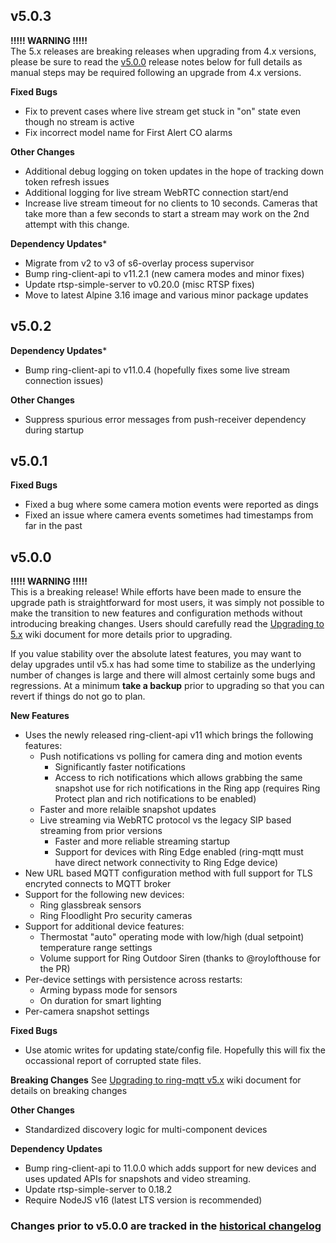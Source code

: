 ## v5.0.3
**!!!!! WARNING !!!!!**\
The 5.x releases are breaking releases when upgrading from 4.x versions, please be sure to read the [v5.0.0](#v500) release notes below for full details as manual steps may be required following an upgrade from 4.x versions.

**Fixed Bugs**
- Fix to prevent cases where live stream get stuck in "on" state even though no stream is active
- Fix incorrect model name for First Alert CO alarms

**Other Changes**
- Additional debug logging on token updates in the hope of tracking down token refresh issues
- Additional logging for live stream WebRTC connection start/end
- Increase live stream timeout for no clients to 10 seconds.  Cameras that take more than a few seconds to start a stream may work on the 2nd attempt with this change.

**Dependency Updates***
- Migrate from v2 to v3 of s6-overlay process supervisor
- Bump ring-client-api to v11.2.1 (new camera modes and minor fixes)
- Update rtsp-simple-server to v0.20.0 (misc RTSP fixes)
- Move to latest Alpine 3.16 image and various minor package updates

## v5.0.2
**Dependency Updates***
- Bump ring-client-api to v11.0.4 (hopefully fixes some live stream connection issues)

**Other Changes**
- Suppress spurious error messages from push-receiver dependency during startup

## v5.0.1
**Fixed Bugs**
- Fixed a bug where some camera motion events were reported as dings
- Fixed an issue where camera events sometimes had timestamps from far in the past

## v5.0.0
**!!!!! WARNING !!!!!**\
This is a breaking release!  While efforts have been made to ensure the upgrade path is straightforward for most users, it was simply not possible to make the transition to new features and configuration methods without introducing breaking changes.  Users should carefully read the [Upgrading to 5.x](https://github.com/tsightler/ring-mqtt/wiki/Upgrading-to-v5.x) wiki document for more details prior to upgrading.

If you value stability over the absolute latest features, you may want to delay upgrades until v5.x has had some time to stabilize as the underlying number of changes is large and there will almost certainly some bugs and regressions.  At a minimum **take a backup** prior to upgrading so that you can revert if things do not go to plan.

**New Features**
- Uses the newly released ring-client-api v11 which brings the following features:
  - Push notifications vs polling for camera ding and motion events
    - Significantly faster notifications
    - Access to rich notifications which allows grabbing the same snapshot use for rich notifications in the Ring app (requires Ring Protect plan and rich notifications to be enabled)
  - Faster and more relaible snapshot updates
  - Live streaming via WebRTC protocol vs the legacy SIP based streaming from prior versions
    - Faster and more reliable streaming startup
    - Support for devices with Ring Edge enabled (ring-mqtt must have direct network connectivity to Ring Edge device)
- New URL based MQTT configuration method with full support for TLS encryted connects to MQTT broker
- Support for the following new devices:
  - Ring glassbreak sensors
  - Ring Floodlight Pro security cameras
- Support for additional device features:
  - Thermostat "auto" operating mode with low/high (dual setpoint) temperature range settings
  - Volume support for Ring Outdoor Siren (thanks to @roylofthouse for the PR)
- Per-device settings with persistence across restarts:
  - Arming bypass mode for sensors
  - On duration for smart lighting
- Per-camera snapshot settings

**Fixed Bugs**
- Use atomic writes for updating state/config file.  Hopefully this will fix the occassional report of corrupted state files.

**Breaking Changes**
See [Upgrading to ring-mqtt v5.x](https://github.com/tsightler/ring-mqtt/wiki/Upgrading-to-v5.x) wiki document for details on breaking changes

**Other Changes**
- Standardized discovery logic for multi-component devices

**Dependency Updates**
- Bump ring-client-api to 11.0.0 which adds support for new devices and uses updated APIs for snapshots and video streaming.
- Update rtsp-simple-server to 0.18.2
- Require NodeJS v16 (latest LTS version is recommended)

### Changes prior to v5.0.0 are tracked in the [historical changelog](https://github.com/tsightler/ring-mqtt/blob/main/docs/CHANGELOG-HIST.md)
